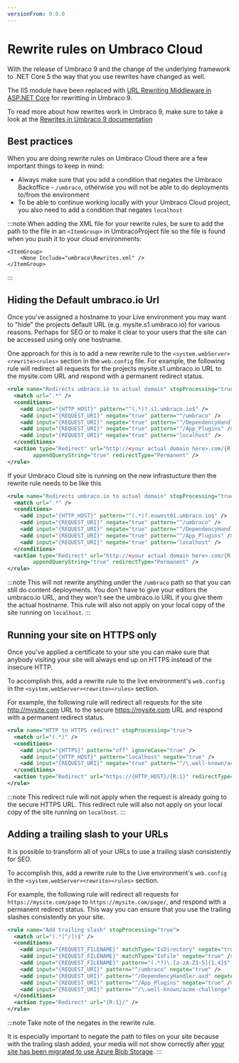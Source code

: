 ```yaml
---
versionFrom: 9.0.0
---
```


# Rewrite rules on Umbraco Cloud

With the release of Umbraco 9 and the change of the underlying framework to .NET Core 5 the way that you use rewrites have changed as well.

The IIS module have been replaced with [URL Rewriting Middleware in ASP.NET Core](https://docs.microsoft.com/en-us/aspnet/core/fundamentals/url-rewriting?view=aspnetcore-5.0) for rewritting in Umbraco 9.

To read more about how rewrites work in Umbraco 9, make sure to take a look at the [Rewrites in Umbraco 9 documentation](../../../../Reference\Routing\IISRewriteRules/index.md)

## Best practices

When you are doing rewrite rules on Umbraco Cloud there are a few important things to keep in mind:

- Always make sure that you add a condition that negates the Umbraco Backoffice - `/umbraco`, otherwise you will not be able to do deployments to/from the environment
- To be able to continue working locally with your Umbraco Cloud project, you also need to add a condition that negates `localhost`

:::note
When adding the XML file for your rewrite rules, be sure to add the path to the file in an ```<ItemGroup>``` in UmbracoProject file so the file is found when you push it to your cloud environments:

```csproj
<ItemGroup>
    <None Include="umbraco\Rewrites.xml" />
</ItemGroup>
```

:::

## Hiding the Default umbraco.io Url

Once you've assigned a hostname to your Live environment you may want to "hide" the projects default URL (e.g. mysite.s1.umbraco.io) for various reasons. Perhaps for SEO or to make it clear to your users that the site can be accessed using only one hostname.

One approach for this is to add a new rewrite rule to the `<system.webServer><rewrite><rules>` section in the `web.config` file. For example, the following rule will redirect all requests for the projects mysite.s1.umbraco.io URL to the mysite.com URL and respond with a permanent redirect status.

```xml
<rule name="Redirects umbraco.io to actual domain" stopProcessing="true">
  <match url=".*" />
  <conditions>
    <add input="{HTTP_HOST}" pattern="^(.*)?.s1.umbraco.io$" />
    <add input="{REQUEST_URI}" negate="true" pattern="^/umbraco" />
    <add input="{REQUEST_URI}" negate="true" pattern="^/DependencyHandler.axd" />
    <add input="{REQUEST_URI}" negate="true" pattern="^/App_Plugins" />
    <add input="{REQUEST_URI}" negate="true" pattern="localhost" />
  </conditions>
  <action type="Redirect" url="http://<your actual domain here>.com/{R:0}"
        appendQueryString="true" redirectType="Permanent" />
</rule>
```

If your Umbraco Cloud site is running on the new infrastucture then the rewrite rule needs to be like this 

```xml
<rule name="Redirects umbraco.io to actual domain" stopProcessing="true">
  <match url=".*" />
  <conditions>
    <add input="{HTTP_HOST}" pattern="^(.*)?.euwest01.umbraco.io$" />
    <add input="{REQUEST_URI}" negate="true" pattern="^/umbraco" />
    <add input="{REQUEST_URI}" negate="true" pattern="^/DependencyHandler.axd" />
    <add input="{REQUEST_URI}" negate="true" pattern="^/App_Plugins" />
    <add input="{REQUEST_URI}" negate="true" pattern="localhost" />
  </conditions>
  <action type="Redirect" url="http://<your actual domain here>.com/{R:0}"
        appendQueryString="true" redirectType="Permanent" />
</rule>
```

:::note
This will not rewrite anything under the `/umbraco` path so that you can still do content deployments. You don't have to give your editors the umbraco.io URL, and they won't see the umbraco.io URL if you give them the actual hostname. This rule will also not apply on your local copy of the site running on `localhost`.
:::

## Running your site on HTTPS only

Once you've applied a certificate to your site you can make sure that anybody visiting your site will always end up on HTTPS instead of the insecure HTTP.

To accomplish this, add a rewrite rule to the live environment's `web.config` in the `<system.webServer><rewrite><rules>` section.

For example, the following rule will redirect all requests for the site http://mysite.com URL to the secure https://mysite.com URL and respond with a permanent redirect status.

```xml
<rule name="HTTP to HTTPS redirect" stopProcessing="true">
  <match url="(.*)" />
  <conditions>
    <add input="{HTTPS}" pattern="off" ignoreCase="true" />
    <add input="{HTTP_HOST}" pattern="localhost" negate="true" />
    <add input="{REQUEST_URI}" negate="true" pattern="^/\.well-known/acme-challenge" />
  </conditions>
  <action type="Redirect" url="https://{HTTP_HOST}/{R:1}" redirectType="Permanent" />
</rule>
```

:::note
This redirect rule will not apply when the request is already going to the secure HTTPS URL. This redirect rule will also not apply on your local copy of the site running on `localhost`.
:::

## Adding a trailing slash to your URLs

It is possible to transform all of your URLs to use a trailing slash consistently for SEO.

To accomplish this, add a rewrite rule to the Live environment's `web.config` in the `<system.webServer><rewrite><rules>` section.

For example, the following rule will redirect all requests for `https://mysite.com/page` to `https://mysite.com/page/`, and respond with a permanent redirect status. This way you can ensure that you use the trailing slashes consistently on your site.

```xml
<rule name="Add trailing slash" stopProcessing="true">
  <match url="(.*[^/])$" />
  <conditions>
    <add input="{REQUEST_FILENAME}" matchType="IsDirectory" negate="true" />
    <add input="{REQUEST_FILENAME}" matchType="IsFile" negate="true" />
    <add input="{REQUEST_FILENAME}" pattern="(.*?)\.[a-zA-Z1-5]{1,4}$" negate="true" />
    <add input="{REQUEST_URI}" pattern="^/umbraco" negate="true" />
    <add input="{REQUEST_URI}" pattern="^/DependencyHandler.axd" negate="true" />
    <add input="{REQUEST_URI}" pattern="^/App_Plugins" negate="true" />
    <add input="{REQUEST_URI}" pattern="^/\.well-known/acme-challenge" negate="true" />
  </conditions>
  <action type="Redirect" url="{R:1}/" />
</rule>
```

:::note
Take note of the negates in the rewrite rule. 

It is especially important to negate the path to files on your site because with the trailing slash added, your media will not show correctly after [your site has been migrated to use Azure Blob Storage](https://our.umbraco.com/documentation/Umbraco-Cloud/Set-Up/Media/).
:::
